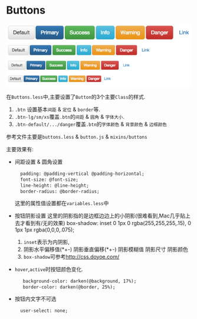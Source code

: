 # Buttons

![Button效果](QQ20151216-1.png)

在`Buttons.less`中,主要设置了`Button`的3个主要`Class`的样式.

1. `.btn` 设置基本`间距` & `定位` & `border`等.
2. `.btn-lg/sm/xs`覆盖`.btn`的`间距` & `圆角` & `字体大小`.
3. `.btn-default/.../danger`覆盖`.btn`的`字体颜色` & `背景颜色` &
 `边框颜色`

参考文件主要是`buttons.less` & `button.js` & `mixins/buttons`

主要效果有:

* 间距设置 & 圆角设置
    
        padding: @padding-vertical @padding-horizontal;
        font-size: @font-size;
        line-height: @line-height;
        border-radius: @border-radius;

    这里的属性值设置都在`variables.less`中
* 按钮阴影设置
    这里的阴影指的是边框边边上的小阴影(很难看到,Mac几乎贴上去才看到有/无的效果)
        box-shadow: inset 0 1px 0 rgba(255,255,255,.15), 0 1px 1px rgba(0,0,0,.075);
    1. `inset`表示为内阴影,
    2. 阴影水平偏移值(\*+-) 阴影垂直偏移(\*+-) 阴影模糊值 阴影尺寸 阴影颜色
    3. `box-shadow`可参考<http://css.doyoe.com/>
* `hover`,`active`时按钮颜色变化.
    
         background-color: darken(@background, 17%);
         border-color: darken(@border, 25%);
* 按钮内文字不可选

        user-select: none;

